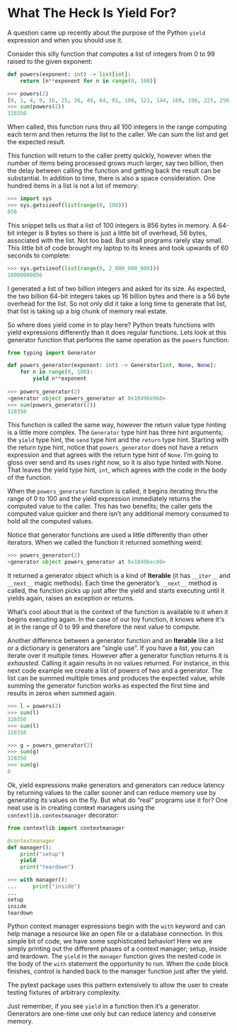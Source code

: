 # What The Heck Is Yield For?

A question came up recently about the purpose of the Python `yield`
expression and when you should use it.

Consider this silly function that computes a list of integers from 0
to 99 raised to the given exponent:

```python
def powers(exponent: int) -> list[int]:
    return [n**exponent for n in range(0, 100)]

>>> powers(2)
[0, 1, 4, 9, 16, 25, 36, 49, 64, 81, 100, 121, 144, 169, 196, 225, 256, 289, 324, 361, 400, 441, 484, 529, 576, 625, 676, 729, 784, 841, 900, 961, 1024, 1089, 1156, 1225, 1296, 1369, 1444, 1521, 1600, 1681, 1764, 1849, 1936, 2025, 2116, 2209, 2304, 2401, 2500, 2601, 2704, 2809, 2916, 3025, 3136, 3249, 3364, 3481, 3600, 3721, 3844, 3969, 4096, 4225, 4356, 4489, 4624, 4761, 4900, 5041, 5184, 5329, 5476, 5625, 5776, 5929, 6084, 6241, 6400, 6561, 6724, 6889, 7056, 7225, 7396, 7569, 7744, 7921, 8100, 8281, 8464, 8649, 8836, 9025, 9216, 9409, 9604, 9801]
>>> sum(powers(2))
328350
```

When called, this function runs thru all 100 integers in the range
computing each term and then returns the list to the caller. We can
sum the list and get the expected result.

This function will return to the caller pretty quickly, however when
the number of items being processed grows much larger, say two
billion, then the delay between calling the function and getting back
the result can be substantial. In addition to time, there is also a
space consideration. One hundred items in a list is not a lot of
memory:

```python
>>> import sys
>>> sys.getsizeof(list(range(0, 100)))
856
```

This snippet tells us that a list of 100 integers is 856 bytes in
memory. A 64-bit integer is 8 bytes so there is just a little bit of
overhead, 56 bytes, associated with the list. Not too bad. But small
programs rarely stay small. This little bit of code brought my laptop
to its knees and took upwards of 60 seconds to complete:

```python
>>> sys.getsizeof(list(range(0, 2_000_000_000)))
16000000056
```

I generated a list of two billion integers and asked for its size. As
expected, the two billion 64-bit integers takes up 16 billion bytes
and there is a 56 byte overhead for the list. So not only did it take
a long time to generate that list, that list is taking up a big chunk
of memory real estate.

So where does yield come in to play here?  Python treats functions
with yield expressions differently than it does regular functions.
Lets look at this generator function that performs the same operation
as the `powers` function:

```python
from typing import Generator

def powers_generator(exponent: int) -> Generator[int, None, None]:
    for n in range(0, 100):
        yield n**exponent
		
>>> powers_generator(2)
<generator object powers_generator at 0x10496e960>
>>> sum(powers_generator(2))
328350
```

This function is called the same way, however the return value type
hinting is a little more complex.  The `Generator` type hint has three
hint arguments; the `yield` type hint, the `send` type hint and the
`return` type hint. Starting with the return type hint, notice that
`powers_generator` does not have a return expression and that agrees
with the return type hint of `None`. I’m going to gloss over send and
its uses right now, so it is also type hinted with None. That leaves
the yield type hint, `int`, which agrees with the code in the body of
the function.

When the `powers_generator` function is called, it begins iterating thru
the range of 0 to 100 and the yield expression immediately returns the
computed value to the caller. This has two benefits; the caller gets
the computed value quicker and there isn’t any additional memory
consumed to hold all the computed values.

Notice that generator functions are used a little differently than
other iterators. When we called the function it returned something
weird:

```python
>>> powers_generator(2)
<generator object powers_generator at 0x10496ec00>
```

It returned a generator object which is a kind of __Iterable__ (it has
`__iter__` and `__next__` magic methods).  Each time the generator’s
`__next__` method is called, the function picks up just after the yield
and starts executing until it yields again, raises an exception or
returns.

What’s cool about that is the context of the function is available to
it when it begins executing again. In the case of our toy function, it
knows where it's at in the range of 0 to 99 and therefore the next
value to compute.

Another difference between a generator function and an __Iterable__
like a list or a dictionary is generators are “single use”. If you
have a list, you can iterate over it multiple times. However after a
generator function returns it is _exhausted_. Calling it again results
in no values returned. For instance, in this next code example we
create a list of powers of two and a generator. The list can be summed
multiple times and produces the expected value, while summing the
generator function works as expected the first time and results in
zeros when summed again.

```python
>>> l = powers(2)
>>> sum(l)
328350
>>> sum(l)
328350

>>> g = powers_generator(2)
>>> sum(g)
328350
>>> sum(g)
0
```

Ok, yield expressions make generators and generators can reduce
latency by returning values to the caller sooner and can reduce memory
use by generating its values on the fly. But what do “real” programs
use it for?  One neat use is in creating context managers using the
`contextlib.contextmanager` decorator:

```python
from contextlib import contextmanager

@contextmanager
def manager():
    print("setup")
    yield
    print("teardown")

>>> with manager():
...     print("inside")
... 
setup
inside
teardown
```

Python context manager expressions begin with the `with` keyword and
can help manage a resource like an open file or a database
connection. In this simple bit of code, we have some sophisticated
behavior!  Here we are simply printing out the different phases of a
context manager; setup, inside and teardown. The `yield` in the
`manager` function gives the nested code in the body of the `with`
statement the opportunity to run. When the code block finishes,
control is handed back to the manager function just after the yield.

The pytest package uses this pattern extensively to allow the user to
create testing fixtures of arbitrary complexity.

Just remember, if you see `yield` in a function then it’s a
generator. Generators are one-time use only but can reduce latency and
conserve memory.
